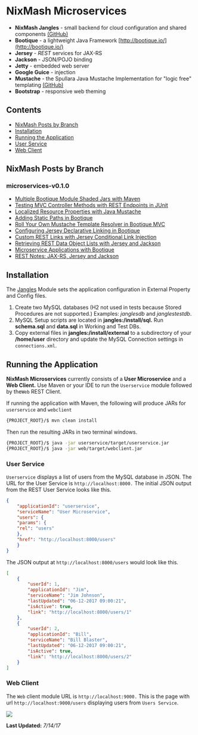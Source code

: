NixMash Microservices
============

- **NixMash Jangles** - small backend for cloud configuration and shared components [(GitHub)](https://github.com/mintster/jangles)
- **Bootique** - a lightweight Java Framework [http://bootique.io/](http://bootique.io/)
- **Jersey** - *REST* services for JAX-RS
- **Jackson** - JSON/POJO binding
- **Jetty** - embedded web server
- **Google Guice** - injection
- **Mustache** - the Spullara Java Mustache Implementation for "logic free" templating [(GitHub)](https://github.com/spullara/mustache.java)
- **Bootstrap** - responsive web theming

## Contents

- [NixMash Posts by Branch](#nixmash-posts-by-branch)
- [Installation](#installation)
- [Running the Application](#running-the-application)
- [User Service](#user-service)
- [Web Client](#web-client)

## NixMash Posts by Branch

 ### microservices-v0.1.0
 
 - [Multiple Bootique Module Shaded Jars with Maven ](http://nixmash.com/post/multiple-bootique-module-shaded-jars-with-maven)
 - [Testing MVC Controller Methods with REST Endpoints in JUnit ](http://nixmash.com/post/testing-mvc-controller-methods-with-rest-endpoints-in-junit)
 - [Localized Resource Properties with Java Mustache](http://nixmash.com/post/localized-resource-properties-with-java-mustache)
 - [Adding Static Paths in Bootique](http://nixmash.com/post/adding-static-paths-in-bootique)
 - [Roll Your Own Mustache Template Resolver in Bootique MVC ](http://nixmash.com/post/roll-your-own-mustache-template-resolver-in-bootique-mvc)
 - [Configuring Jersey Declarative Linking in Bootique ](http://nixmash.com/post/configuring-jersey-declarative-linking-in-bootique)
 - [Custom REST Links with Jersey Conditional Link Injection](http://nixmash.com/post/custom-rest-links-with-jersey-conditional-link-injection)
 - [Retrieving REST Data Object Lists with Jersey and Jackson ](http://nixmash.com/post/retrieving-rest-data-object-lists-with-jersey-and-jackson)
 - [Microservice Applications with Bootique](http://nixmash.com/post/microservice-applications-with-bootique)
 - [REST Notes: JAX-RS, Jersey and Jackson](http://nixmash.com/post/rest-notes-jax-rs-jersey-and-jackson)
 
## Installation

The [Jangles](https://github.com/mintster/jangles) Module sets the application configuration in External Property and Config files. 

1. Create two MySQL databases (H2 not used in tests because Stored Procedures are not supported.) Examples: *janglesdb* and *janglestestdb*. 
2. MySQL Setup scripts are located in **jangles:/install/sql.** Run **schema.sql** and **data.sql** in Working and Test DBs.
3. Copy external files in **jangles:/install/external** to a subdirectory of your **/home/user** directory and update the MySQL Connection settings in `connections.xml`.

## Running the Application

**NixMash Microservices** currently consists of a **User Microservice** and a **Web Client.** Use Maven or your IDE to run the `Userservice` module followed by the`Web` REST Client. 

If running the application with Maven, the following will produce JARs for `userservice` and `webclient`
 
 ```bash
{PROJECT_ROOT}/$ mvn clean install
```

Then run the resulting JARs in two terminal windows.

```bash
{PROJECT_ROOT}/$ java -jar userservice/target/userservice.jar
{PROJECT_ROOT}/$ java -jar web/target/webclient.jar
```

### User Service 

`Userservice` displays a list of users from the MySQL database in JSON. The URL for the User Service is `http://localhost:8000.` The initial JSON output from the REST User Service looks like this.

```json
{
    "applicationId": "userservice",
    "serviceName": "User Microservice",
    "users": {
    "params": {
    "rel": "users"
    },
    "href": "http://localhost:8000/users"
    }
}
```
The JSON output at `http://localhost:8000/users` would look like this.

```json
[
    {
        "userId": 1,
        "applicationId": "Jim",
        "serviceName": "Jim Johnson",
        "lastUpdated": "06-12-2017 09:00:21",
        "isActive": true,
        "link": "http://localhost:8000/users/1"
    },
    {
        "userId": 2,
        "applicationId": "Bill",
        "serviceName": "Bill Blaster",
        "lastUpdated": "06-12-2017 09:00:21",
        "isActive": true,
        "link": "http://localhost:8000/users/2"
    }
]
```

### Web Client

The `Web` client module URL is `http://localhost:9000.`  This is the page with url `http://localhost:9000/users` displaying users from `Users Service`.

![](http://nixmash.com/x/pics/github/micro0710a.png)

**Last Updated:** *7/14/17*

